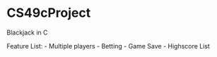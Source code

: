 # CS49cProject

Blackjack in C

Feature List:
	- Multiple players
	- Betting
	- Game Save
	- Highscore List